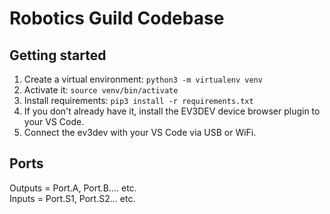 # Robotics Guild Codebase

## Getting started
1. Create a virtual environment: `python3 -m virtualenv venv`
2. Activate it: `source venv/bin/activate`
3. Install requirements: `pip3 install -r requirements.txt`
4. If you don't already have it, install the EV3DEV device browser plugin to your VS Code.
5. Connect the ev3dev with your VS Code via USB or WiFi.

## Ports
Outputs = Port.A, Port.B.... etc.  
Inputs = Port.S1, Port.S2... etc.

